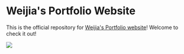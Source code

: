 # Weijia's Portfolio Website

This is the official repository for [Weijia's Portfolio website](https://wjxiao2020.github.io)! Welcome to check it out!


  <img src="./assets/images/Main_Page_Screenshot.png" />
